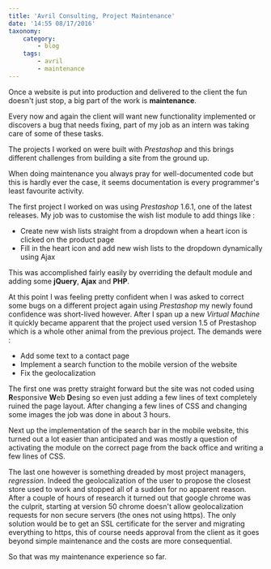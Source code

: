 ```yaml
---
title: 'Avril Consulting, Project Maintenance'
date: '14:55 08/17/2016'
taxonomy:
    category:
        - blog
    tags:
        - avril
        - maintenance
---
```



Once a website is put into production and delivered to the client the fun doesn't just stop, a big part of the work is **maintenance**.
 
Every now and again the client will want new functionality implemented or discovers a bug that needs fixing, part of my job as an intern was taking care of some of these tasks.
 
The projects I worked on were built with *Prestashop* and this brings different challenges from building a site from the ground up.
 
When doing maintenance you always pray for well-documented code but this is hardly ever the case, it seems documentation is every programmer's least favourite activity.
 
The first project I worked on was using *Prestashop* 1.6.1, one of the latest releases. My job was to customise the wish list module to add things like :
* Create new wish lists straight from a dropdown when a heart icon is clicked on the product page
* Fill in the heart icon and add new wish lists to the dropdown dynamically using Ajax
 
This was accomplished fairly easily by overriding the default module and adding some **jQuery**, **Ajax** and **PHP**.
 
At this point I was feeling pretty confident when I was asked to correct some bugs on a different project again using *Prestashop* my newly found confidence was short-lived however.
After I span up a new *Virtual Machine* it quickly became apparent that the project used version 1.5 of Prestashop which is a whole other animal from the previous project.
The demands were :
* Add some text to a contact page
* Implement a search function to the mobile version of the website
* Fix the geolocalization
 
The first one was pretty straight forward but the site was not coded using **R**esponsive **W**eb **D**esing so even just adding a few lines of text completely ruined the page layout.
After changing a few lines of CSS and changing some images the job was done in about 3 hours.
 
Next up the implementation of the search bar in the mobile website, this turned out a lot easier than anticipated and was mostly a question of activating the module on the correct page from the back office and writing a few lines of CSS.
 
The last one however is something dreaded by most project managers, *regression*.
Indeed the geolocalization of the user to propose the closest store used to work and stopped all of a sudden for no apparent reason.
After a couple of hours of research it turned out that google chrome was the culprit, starting at version 50 chrome doesn't allow geolocalization requests for non secure servers (the ones not using https).
The only solution would be to get an SSL certificate for the server and migrating everything to https, this of course needs approval from the client as it goes beyond simple maintenance and the costs are more consequential.
 
So that was my maintenance experience so far.